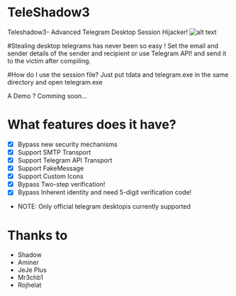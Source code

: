 # TeleShadow3
Teleshadow3- Advanced Telegram Desktop Session Hijacker!
![alt text](https://raw.githubusercontent.com/ParsingTeam/TeleShadow2/master/Screen.jpg) 

#Stealing desktop telegrams has never been so easy !
Set the email and sender details of the sender and recipient or use Telegram API! and send it to the victim after compiling.

#How do I use the session file?
Just put tdata and telegram.exe in the same directory and open telegram.exe

A Demo ?
Comming soon...

# What features does it have?
- [x] Bypass new security mechanisms
- [x] Support SMTP Transport
- [x] Support Telegram API Transport
- [x] Support FakeMessage
- [x] Support Custom Icons
- [x] Bypass Two-step verification!
- [x] Bypass Inherent identity and need 5-digit verification code!
- NOTE: Only official telegram desktopis currently supported
 
# Thanks to
- Shadow
- Aminer
- JeJe Plus
- Mr3chb1
- Rojhelat
